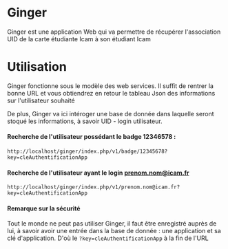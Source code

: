 Ginger
======

Ginger est une application Web qui va permettre de récupérer l'association UID de la carte étudiante Icam à son étudiant Icam

Utilisation
===========

Ginger fonctionne sous le modèle des web services. Il suffit de rentrer la bonne URL et vous obtiendrez en retour le tableau Json des informations sur l'utilisateur souhaité

De plus, Ginger va ici intéroger une base de donnée dans laquelle seront stoqué les informations, à savoir UID - login utilisateur.

#### Recherche de l'utilisateur possédant le badge 12346578 :
`http://localhost/ginger/index.php/v1/badge/12345678?key=cleAuthentificationApp`

#### Recherche de l'utilisateur ayant le login prenom.nom@icam.fr
`http://localhost/ginger/index.php/v1/prenom.nom@icam.fr?key=cleAuthentificationApp`

#### Remarque sur la sécurité
Tout le monde ne peut pas utiliser Ginger, il faut être enregistré auprès de lui, à savoir avoir une entrée dans la base de donnée : une application et sa clé d'application. D'où le `?key=cleAuthentificationApp` à la fin de l'URL
